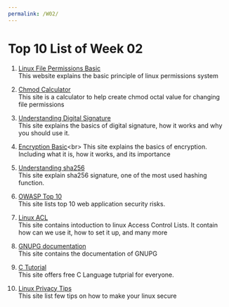```yaml
---
permalink: /W02/
---
```

# Top 10 List of Week 02

1. [Linux File Permissions Basic](https://www.linux.com/training-tutorials/understanding-linux-file-permissions/)<br>
This website explains the basic principle of linux permissions system

2. [Chmod Calculator](https://chmod-calculator.com)<br>
This site is a calculator to help create chmod octal value for changing file permissions

3. [Understanding Digital Signature](https://us-cert.cisa.gov/ncas/tips/ST04-018)<br>
This site explains the basics of digital signature, how it works and why you should use it.

4. [Encryption Basic](http://library.ahima.org/doc?oid=104090#:~:text=Encryption%20is%20a%20security%20control,people%20or%20machines%20(ciphertext).)<br>
This site explains the basics of encryption. Including what it is, how it works, and its importance

5. [Understanding sha256](https://dev.to/arturserra/understanding-sha256-3f08)<br>
This site explain sha256 signature, one of the most used hashing function.

6. [OWASP Top 10](https://owasp.org/www-project-top-ten/)<br>
This site lists top 10 web application security risks.

7. [Linux ACL](https://www.redhat.com/sysadmin/linux-access-control-lists)<br>
This site contains intoduction to linux Access Control Lists. It contain how can we use it, how to set it up, and many more

8. [GNUPG documentation](https://www.gnupg.org/documentation/)<br>
This site contains the documentation of GNUPG

9. [C Tutorial](https://www.programiz.com/c-programming)<br>
This site offers free C Language tutprial for everyone.

10. [Linux Privacy Tips](https://spreadprivacy.com/linux-privacy-tips/)<br>
This site list few tips on how to make your linux secure
